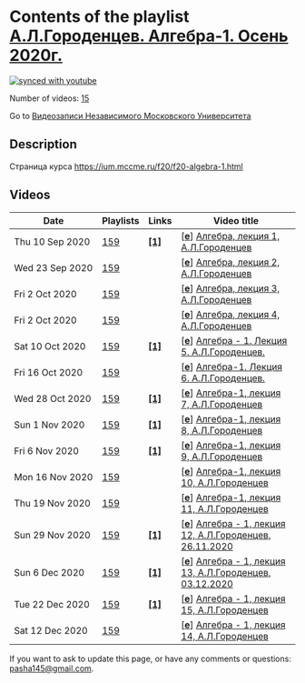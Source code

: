 # Contents of the playlist [А.Л.Городенцев. Алгебра-1. Осень 2020г.](https://www.youtube.com/playlist?list=PLp9ABVh6_x4F04cxSJ8879yGLJjwQzArw)

[![synced with youtube](https://img.shields.io/github/last-commit/mathphysschool/mathphysschool.github.io/autoupdate1?label=synced%20with%20youtube)](#)

Number of videos: [15](#videos)

Go to [Видеозаписи Независимого Московского Университета](../README.md)

## Description

Страница курса <https://ium.mccme.ru/f20/f20-algebra-1.html>

## Videos

|Date|Playlists|Links|Video title|
|---|---|---|---|
| Thu&nbsp;10&nbsp;Sep&nbsp;2020 | [159](../playlists/159 "А.Л.Городенцев. Алгебра-1. Осень 2020г.") | [**[1]**](https://ium.mccme.ru/f20/f20-algebra-1.html) | [[**e**](https://studio.youtube.com/video/CNCO0O0w3jU/edit "Edit")] [Алгебра, лекция 1, А.Л.Городенцев](https://www.youtube.com/watch?v=CNCO0O0w3jU&list=PLp9ABVh6_x4F04cxSJ8879yGLJjwQzArw "первая лекция по курсу Алгебры в НМУ&#013;подробности: https://ium.mccme.ru/f20/f20-algebra-1.html&#013;18:00 Отображения&#013;22:00  Слои отображений. &#013;27:00 Доказательство мультиномиального коэффициента и формулы для биноминального коэффициента &#013;40:00 Классы эквивалентности.&#013;1:38:00 - вводная информация по дальнейшей работе") |
| Wed&nbsp;23&nbsp;Sep&nbsp;2020 | [159](../playlists/159 "А.Л.Городенцев. Алгебра-1. Осень 2020г.") |  | [[**e**](https://studio.youtube.com/video/dCzubtwcN8s/edit "Edit")] [Алгебра, лекция 2, А.Л.Городенцев](https://www.youtube.com/watch?v=dCzubtwcN8s&list=PLp9ABVh6_x4F04cxSJ8879yGLJjwQzArw "вторая лекция по курсу Алгебры в НМУ") |
| Fri&nbsp;2&nbsp;Oct&nbsp;2020 | [159](../playlists/159 "А.Л.Городенцев. Алгебра-1. Осень 2020г.") |  | [[**e**](https://studio.youtube.com/video/1uYRzzMxvaU/edit "Edit")] [Алгебра, лекция 3, А.Л.Городенцев](https://www.youtube.com/watch?v=1uYRzzMxvaU&list=PLp9ABVh6_x4F04cxSJ8879yGLJjwQzArw) |
| Fri&nbsp;2&nbsp;Oct&nbsp;2020 | [159](../playlists/159 "А.Л.Городенцев. Алгебра-1. Осень 2020г.") |  | [[**e**](https://studio.youtube.com/video/hsVk9U_G7AU/edit "Edit")] [Алгебра, лекция 4, А.Л.Городенцев](https://www.youtube.com/watch?v=hsVk9U_G7AU&list=PLp9ABVh6_x4F04cxSJ8879yGLJjwQzArw) |
| Sat&nbsp;10&nbsp;Oct&nbsp;2020 | [159](../playlists/159 "А.Л.Городенцев. Алгебра-1. Осень 2020г.") | [**[1]**](https://ium.mccme.ru/f20/f20-algebra-1.html) | [[**e**](https://studio.youtube.com/video/mROoM8PoG4U/edit "Edit")] [Алгебра - 1. Лекция 5. А.Л.Городенцев.](https://www.youtube.com/watch?v=mROoM8PoG4U&list=PLp9ABVh6_x4F04cxSJ8879yGLJjwQzArw "Страница курса - https://ium.mccme.ru/f20/f20-algebra-1.html") |
| Fri&nbsp;16&nbsp;Oct&nbsp;2020 | [159](../playlists/159 "А.Л.Городенцев. Алгебра-1. Осень 2020г.") |  | [[**e**](https://studio.youtube.com/video/cSIXusyKRYI/edit "Edit")] [Алгебра-1. Лекция 6. А.Л.Городенцев.](https://www.youtube.com/watch?v=cSIXusyKRYI&list=PLp9ABVh6_x4F04cxSJ8879yGLJjwQzArw) |
| Wed&nbsp;28&nbsp;Oct&nbsp;2020 | [159](../playlists/159 "А.Л.Городенцев. Алгебра-1. Осень 2020г.") | [**[1]**](https://ium.mccme.ru/f20/f20-algebra-1.html) | [[**e**](https://studio.youtube.com/video/MHz_WN0jHQo/edit "Edit")] [Алгебра-1, лекция 7, А.Л.Городенцев](https://www.youtube.com/watch?v=MHz_WN0jHQo&list=PLp9ABVh6_x4F04cxSJ8879yGLJjwQzArw "Страница куоса - https://ium.mccme.ru/f20/f20-algebra-1.html") |
| Sun&nbsp;1&nbsp;Nov&nbsp;2020 | [159](../playlists/159 "А.Л.Городенцев. Алгебра-1. Осень 2020г.") | [**[1]**](https://ium.mccme.ru/f20/f20-algebra-1.html) | [[**e**](https://studio.youtube.com/video/JNdvHdahvqc/edit "Edit")] [Алгебра-1, лекция 8, А.Л.Городенцев](https://www.youtube.com/watch?v=JNdvHdahvqc&list=PLp9ABVh6_x4F04cxSJ8879yGLJjwQzArw "Страница курса - https://ium.mccme.ru/f20/f20-algebra-1.html") |
| Fri&nbsp;6&nbsp;Nov&nbsp;2020 | [159](../playlists/159 "А.Л.Городенцев. Алгебра-1. Осень 2020г.") | [**[1]**](https://ium.mccme.ru/f20/f20-algebra-1.html) | [[**e**](https://studio.youtube.com/video/sDYspVFHCBE/edit "Edit")] [Алгебра-1, лекция 9, А.Л.Городенцев](https://www.youtube.com/watch?v=sDYspVFHCBE&list=PLp9ABVh6_x4F04cxSJ8879yGLJjwQzArw "Страница курса - https://ium.mccme.ru/f20/f20-algebra-1.html") |
| Mon&nbsp;16&nbsp;Nov&nbsp;2020 | [159](../playlists/159 "А.Л.Городенцев. Алгебра-1. Осень 2020г.") |  | [[**e**](https://studio.youtube.com/video/-KvI8wn_5lw/edit "Edit")] [Алгебра-1, лекция 10, А.Л.Городенцев](https://www.youtube.com/watch?v=-KvI8wn_5lw&list=PLp9ABVh6_x4F04cxSJ8879yGLJjwQzArw) |
| Thu&nbsp;19&nbsp;Nov&nbsp;2020 | [159](../playlists/159 "А.Л.Городенцев. Алгебра-1. Осень 2020г.") |  | [[**e**](https://studio.youtube.com/video/xH0ittkuFXw/edit "Edit")] [Алгебра-1, лекция 11, А.Л.Городенцев](https://www.youtube.com/watch?v=xH0ittkuFXw&list=PLp9ABVh6_x4F04cxSJ8879yGLJjwQzArw) |
| Sun&nbsp;29&nbsp;Nov&nbsp;2020 | [159](../playlists/159 "А.Л.Городенцев. Алгебра-1. Осень 2020г.") | [**[1]**](https://ium.mccme.ru/f20/f20-algebra-1.html) | [[**e**](https://studio.youtube.com/video/oTMUscg565U/edit "Edit")] [Алгебра - 1, лекция 12, А.Л.Городенцев, 26.11.2020](https://www.youtube.com/watch?v=oTMUscg565U&list=PLp9ABVh6_x4F04cxSJ8879yGLJjwQzArw "Страница курса - https://ium.mccme.ru/f20/f20-algebra-1.html") |
| Sun&nbsp;6&nbsp;Dec&nbsp;2020 | [159](../playlists/159 "А.Л.Городенцев. Алгебра-1. Осень 2020г.") | [**[1]**](https://ium.mccme.ru/f20/f20-algebra-1.html) | [[**e**](https://studio.youtube.com/video/WVeKDaAUKF4/edit "Edit")] [Алгебра - 1, лекция 13, А.Л.Городенцев, 03.12.2020](https://www.youtube.com/watch?v=WVeKDaAUKF4&list=PLp9ABVh6_x4F04cxSJ8879yGLJjwQzArw "Страница курса - https://ium.mccme.ru/f20/f20-algebra-1.html") |
| Tue&nbsp;22&nbsp;Dec&nbsp;2020 | [159](../playlists/159 "А.Л.Городенцев. Алгебра-1. Осень 2020г.") | [**[1]**](https://ium.mccme.ru/f20/f20-algebra-1.html) | [[**e**](https://studio.youtube.com/video/8auiLd0oekk/edit "Edit")] [Алгебра - 1, лекция 15, А.Л.Городенцев](https://www.youtube.com/watch?v=8auiLd0oekk&list=PLp9ABVh6_x4F04cxSJ8879yGLJjwQzArw "Страница курса - https://ium.mccme.ru/f20/f20-algebra-1.html") |
| Sat&nbsp;12&nbsp;Dec&nbsp;2020 | [159](../playlists/159 "А.Л.Городенцев. Алгебра-1. Осень 2020г.") |  | [[**e**](https://studio.youtube.com/video/j96U8pIveSI/edit "Edit")] [Алгебра - 1, лекция 14, А.Л.Городенцев](https://www.youtube.com/watch?v=j96U8pIveSI&list=PLp9ABVh6_x4F04cxSJ8879yGLJjwQzArw) |


 If you want to ask to update this page, or have any comments or questions: <pasha145@gmail.com>.